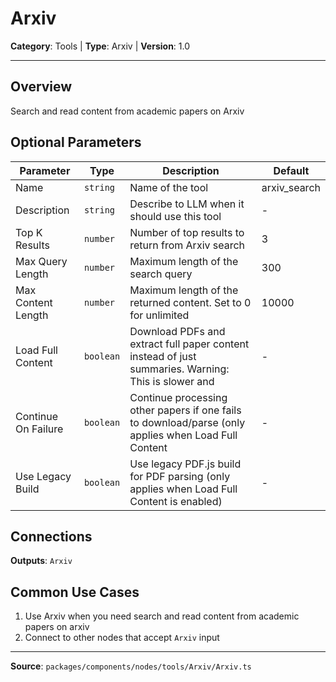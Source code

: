 # Arxiv

**Category**: Tools | **Type**: Arxiv | **Version**: 1.0

---

## Overview

Search and read content from academic papers on Arxiv

## Optional Parameters

| Parameter | Type | Description | Default |
|-----------|------|-------------|---------|
| Name | `string` | Name of the tool | arxiv_search |
| Description | `string` | Describe to LLM when it should use this tool | - |
| Top K Results | `number` | Number of top results to return from Arxiv search | 3 |
| Max Query Length | `number` | Maximum length of the search query | 300 |
| Max Content Length | `number` | Maximum length of the returned content. Set to 0 for unlimited | 10000 |
| Load Full Content | `boolean` | Download PDFs and extract full paper content instead of just summaries. Warning: This is slower and  | - |
| Continue On Failure | `boolean` | Continue processing other papers if one fails to download/parse (only applies when Load Full Content | - |
| Use Legacy Build | `boolean` | Use legacy PDF.js build for PDF parsing (only applies when Load Full Content is enabled) | - |

## Connections

**Outputs**: `Arxiv`

## Common Use Cases

1. Use Arxiv when you need search and read content from academic papers on arxiv
2. Connect to other nodes that accept `Arxiv` input

---

**Source**: `packages/components/nodes/tools/Arxiv/Arxiv.ts`